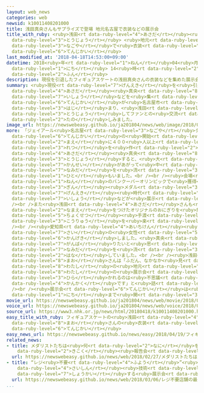 ```yaml
---
layout: web_news
categories: web
newsid: k10011408201000
title: 浅田真央さんもサプライズで登場 地元名古屋で衣装などの展示会
title_with_ruby: <ruby>浅田<rt data-ruby-level="4">あさだ</rt></ruby><ruby>真央<rt data-ruby-level="8">まお</rt></ruby>さんもサプライズで<ruby>登場<rt
  data-ruby-level="3">とうじょう</rt></ruby> <ruby>地元<rt data-ruby-level="2">じもと</rt></ruby><ruby>名古屋<rt
  data-ruby-level="3">なごや</rt></ruby>で<ruby>衣装<rt data-ruby-level="7">いしょう</rt></ruby>などの<ruby>展示会<rt
  data-ruby-level="6">てんじかい</rt></ruby>
last_modified_at: '2018-04-18T14:53:00+09:00'
datetime: 2018<ruby>年<rt data-ruby-level="1">ねん</rt></ruby>04<ruby>月<rt data-ruby-level="1">がつ</rt></ruby>18<ruby>日<rt
  data-ruby-level="1">にち</rt></ruby> 14<ruby>時<rt data-ruby-level="2">じ</rt></ruby>53<ruby>分<rt
  data-ruby-level="2">ふん</rt></ruby>
description: 現役を引退したフィギュアスケートの浅田真央さんの衣装などを集めた展示会が名古屋市のデパートで始まり、浅田さんも登場してファンとの交流を楽しみました。
summary: <ruby>現役<rt data-ruby-level="7">げんえき</rt></ruby>を<ruby>引退<rt data-ruby-level="5">いんたい</rt></ruby>したフィギュアスケートの<ruby>浅田<rt
  data-ruby-level="4">あさだ</rt></ruby><ruby>真央<rt data-ruby-level="8">まお</rt></ruby>さんの<ruby>衣装<rt
  data-ruby-level="7">いしょう</rt></ruby>などを<ruby>集<rt data-ruby-level="3">あつ</rt></ruby>めた<ruby>展示会<rt
  data-ruby-level="6">てんじかい</rt></ruby>が<ruby>名古屋市<rt data-ruby-level="3">なごやし</rt></ruby>のデパートで<ruby>始<rt
  data-ruby-level="3">はじ</rt></ruby>まり、<ruby>浅田<rt data-ruby-level="4">あさだ</rt></ruby>さんも<ruby>登場<rt
  data-ruby-level="3">とうじょう</rt></ruby>してファンとの<ruby>交流<rt data-ruby-level="3">こうりゅう</rt></ruby>を<ruby>楽<rt
  data-ruby-level="2">たの</rt></ruby>しみました。
image_url: https://newswebeasy.github.io/ja201804/news/web/image/2018/04/18/K10011408201_1804181444_1804181453_01_03.jpg
more: 「ジェイアール<ruby>名古屋<rt data-ruby-level="3">なごや</rt></ruby>タカシマヤ」の<ruby>会場<rt data-ruby-level="2">かいじょう</rt></ruby>には<ruby>展示会<rt
  data-ruby-level="6">てんじかい</rt></ruby>の<ruby>開始<rt data-ruby-level="3">かいし</rt></ruby>を<ruby>前<rt
  data-ruby-level="2">まえ</rt></ruby>に４００<ruby>人以上<rt data-ruby-level="4">にんいじょう</rt></ruby>が<ruby>列<rt
  data-ruby-level="3">れつ</rt></ruby>を<ruby>作<rt data-ruby-level="2">つく</rt></ruby>り、<ruby>浅田<rt
  data-ruby-level="4">あさだ</rt></ruby><ruby>真央<rt data-ruby-level="8">まお</rt></ruby>さんがサプライズで<ruby>登場<rt
  data-ruby-level="3">とうじょう</rt></ruby>すると、<ruby>大<rt data-ruby-level="1">おお</rt></ruby>きな<ruby>歓声<rt
  data-ruby-level="7">かんせい</rt></ruby>があがって<ruby>中<rt data-ruby-level="1">なか</rt></ruby>には<ruby>涙<rt
  data-ruby-level="7">なみだ</rt></ruby>を<ruby>流<rt data-ruby-level="3">なが</rt></ruby>す<ruby>人<rt
  data-ruby-level="1">ひと</rt></ruby>もいました。<br /><br /><ruby>会場<rt data-ruby-level="2">かいじょう</rt></ruby>には２０１０<ruby>年<rt
  data-ruby-level="1">ねん</rt></ruby>のバンクーバーオリンピックで<ruby>獲得<rt data-ruby-level="7">かくとく</rt></ruby>した<ruby>銀<rt
  data-ruby-level="3">ぎん</rt></ruby><ruby>メダル<rt data-ruby-level="3">めだる</rt></ruby>や<ruby>現役<rt
  data-ruby-level="7">げんえき</rt></ruby><ruby>時代<rt data-ruby-level="3">じだい</rt></ruby>の<ruby>衣装<rt
  data-ruby-level="7">いしょう</rt></ruby>などが<ruby>展示<rt data-ruby-level="6">てんじ</rt></ruby>されています。<br
  /><br />また<ruby>浅田<rt data-ruby-level="4">あさだ</rt></ruby>さんも<ruby>自分<rt data-ruby-level="2">じぶん</rt></ruby>の<ruby>名前<rt
  data-ruby-level="2">なまえ</rt></ruby>をつけたオリジナルのおにぎりを<ruby>集<rt data-ruby-level="3">あつ</rt></ruby>まったファンに<ruby>直接<rt
  data-ruby-level="5">ちょくせつ</rt></ruby><ruby>手渡<rt data-ruby-level="7">てわた</rt></ruby>して<ruby>交流<rt
  data-ruby-level="3">こうりゅう</rt></ruby>を<ruby>楽<rt data-ruby-level="2">たの</rt></ruby>しみました。<br
  /><br /><ruby>愛知県<rt data-ruby-level="4">あいちけん</rt></ruby><ruby>豊橋市<rt data-ruby-level="8">とよはしし</rt></ruby>の３９<ruby>歳<rt
  data-ruby-level="7">さい</rt></ruby>の<ruby>女性<rt data-ruby-level="5">じょせい</rt></ruby>は「<ruby>感激<rt
  data-ruby-level="6">かんげき</rt></ruby>しました。<ruby>真央<rt data-ruby-level="8">まお</rt></ruby>ちゃんのように、つらいことがあっても<ruby>頑張<rt
  data-ruby-level="7">がんば</rt></ruby>りたいと<ruby>思<rt data-ruby-level="2">おも</rt></ruby>いました」と<ruby>涙<rt
  data-ruby-level="7">なみだ</rt></ruby>を<ruby>流<rt data-ruby-level="3">なが</rt></ruby>しながら<ruby>話<rt
  data-ruby-level="2">はな</rt></ruby>していました。<br /><br /><ruby>浅田<rt data-ruby-level="4">あさだ</rt></ruby><ruby>真央<rt
  data-ruby-level="8">まお</rt></ruby>さんは「ふだん、なかなか<ruby>見<rt data-ruby-level="1">み</rt></ruby>てもらえないものがそろっています。<ruby>私<rt
  data-ruby-level="8">わたし</rt></ruby>の<ruby>地元<rt data-ruby-level="2">じもと</rt></ruby>で<ruby>私<rt
  data-ruby-level="8">わたし</rt></ruby>の<ruby>展示会<rt data-ruby-level="6">てんじかい</rt></ruby>が<ruby>開<rt
  data-ruby-level="3">ひら</rt></ruby>かれるのは<ruby>不思議<rt data-ruby-level="4">ふしぎ</rt></ruby>な<ruby>感覚<rt
  data-ruby-level="4">かんかく</rt></ruby>です」と<ruby>話<rt data-ruby-level="2">はな</rt></ruby>していました。<br
  /><br /><ruby>展示会<rt data-ruby-level="6">てんじかい</rt></ruby>は<ruby>今月<rt data-ruby-level="2">こんげつ</rt></ruby>３０<ruby>日<rt
  data-ruby-level="1">にち</rt></ruby>まで<ruby>開<rt data-ruby-level="3">ひら</rt></ruby>かれています。
movie_url: https://newswebeasy.github.io/ja201804/news/web/movie/2018/04/18/k10011408201_201804181444_201804181446.mp4
voice_url: https://newswebeasy.github.io/ja201804/news/web/voice/2018/04/18/k10011408201_201804181444_201804181446.mp3
source_url: https://www3.nhk.or.jp/news/html/20180418/k10011408201000.html
easy_title_with_ruby: フィギュアスケートの<ruby>浅田<rt data-ruby-level="4">あさだ</rt></ruby><ruby>真央<rt
  data-ruby-level="8">まお</rt></ruby>さんの<ruby>衣装<rt data-ruby-level="7">いしょう</rt></ruby>の<ruby>展示会<rt
  data-ruby-level="6">てんじかい</rt></ruby>
easy_news_url: https://newswebeasy.github.io/news/easy/2018/04/19/フィギュアスケートの浅田真央さんの衣装の展示会
related_news:
- title: メダリストたちは<ruby>何<rt data-ruby-level="2">なに</rt></ruby>を<ruby>語<rt data-ruby-level="2">かた</rt></ruby>る？<ruby>帰国<rt
    data-ruby-level="2">きこく</rt></ruby><ruby>報告会<rt data-ruby-level="5">ほうこくかい</rt></ruby>
  url: https://newswebeasy.github.io/news/web/2018/02/27/メダリストたちは何を語る帰国報告会
- title: “レジ<ruby>不要<rt data-ruby-level="4">ふよう</rt></ruby>”<ruby>店舗<rt data-ruby-level="7">てんぽ</rt></ruby>の<ruby>最新<rt
    data-ruby-level="4">さいしん</rt></ruby><ruby>技術<rt data-ruby-level="5">ぎじゅつ</rt></ruby>などを<ruby>紹介<rt
    data-ruby-level="7">しょうかい</rt></ruby>する<ruby>展示会<rt data-ruby-level="6">てんじかい</rt></ruby>
  url: https://newswebeasy.github.io/news/web/2018/03/06/レジ不要店舗の最新技術などを紹介する展示会
...
```

